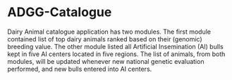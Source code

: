 # ADGG-Catalogue
Dairy Animal catalogue application has two modules. The first module contained list of top dairy animals ranked based on their (genomic) breeding value. The other module listed all Artificial Insemination (AI) bulls kept in five AI centers located in five regions. The list of animals, from both modules, will be updated whenever new national genetic evaluation performed, and new bulls entered into AI centers.
